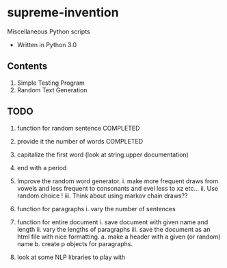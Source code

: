 # supreme-invention
Miscellaneous Python scripts

* Written in Python 3.0

## Contents
1. Simple Testing Program
2. Random Text Generation

## TODO
1. function for random sentence COMPLETED
  1. provide it the number of words COMPLETED
  2. capitalize the first word (look at string.upper documentation)
  3. end with a period

2. Improve the random word generator.
  i. make more frequent draws from vowels and less frequent to consonants and evel less to xz etc...
  ii. Use random.choice !
  iii. Think about using markov chain draws??

3. function for paragraphs
  i. vary the number of sentences
4. function for entire document
  i. save document with given name and length
  ii. vary the lengths of paragraphs
  iii. save the document as an html file with nice formatting.
    a. make a header with a given (or random) name
    b. create p objects for paragraphs.
5. look at some NLP libraries to play with
